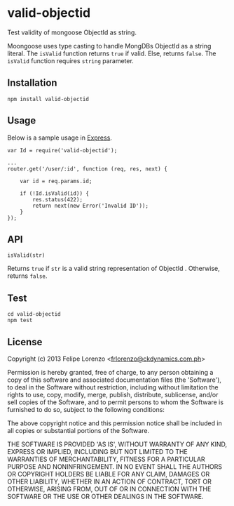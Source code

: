 # valid-objectid

Test validity of mongoose ObjectId as string.

Moongoose uses type casting to handle MongDBs ObjectId as a string literal.  The `isValid` function returns `true` if valid. Else, returns `false`. The `isValid` function requires `string` parameter.  


## Installation

```
npm install valid-objectid
```


## Usage

Below is a sample usage in <a href='http://expressjs.com'>Express</a>.
```
var Id = require('valid-objectid');

...
router.get('/user/:id', function (req, res, next) {
    
    var id = req.params.id;

    if (!Id.isValid(id)) {
        res.status(422);
        return next(new Error('Invalid ID'));
    }    
});
```


## API

`isValid(str)` 

Returns `true` if `str` is a valid string representation of ObjectId . Otherwise, returns `false`.


## Test

```
cd valid-objectid
npm test
```

## License

Copyright (c) 2013 Felipe Lorenzo &lt;frlorenzo@ckdynamics.com.ph&gt;

Permission is hereby granted, free of charge, to any person obtaining
a copy of this software and associated documentation files (the
'Software'), to deal in the Software without restriction, including
without limitation the rights to use, copy, modify, merge, publish,
distribute, sublicense, and/or sell copies of the Software, and to
permit persons to whom the Software is furnished to do so, subject to
the following conditions:

The above copyright notice and this permission notice shall be
included in all copies or substantial portions of the Software.

THE SOFTWARE IS PROVIDED 'AS IS', WITHOUT WARRANTY OF ANY KIND,
EXPRESS OR IMPLIED, INCLUDING BUT NOT LIMITED TO THE WARRANTIES OF
MERCHANTABILITY, FITNESS FOR A PARTICULAR PURPOSE AND NONINFRINGEMENT.
IN NO EVENT SHALL THE AUTHORS OR COPYRIGHT HOLDERS BE LIABLE FOR ANY
CLAIM, DAMAGES OR OTHER LIABILITY, WHETHER IN AN ACTION OF CONTRACT,
TORT OR OTHERWISE, ARISING FROM, OUT OF OR IN CONNECTION WITH THE
SOFTWARE OR THE USE OR OTHER DEALINGS IN THE SOFTWARE.
